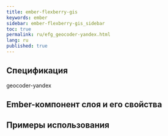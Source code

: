 ```yaml
---
title: ember-flexberry-gis
keywords: ember
sidebar: ember-flexberry-gis_sidebar
toc: true
permalink: ru/efg_geocoder-yandex.html
lang: ru
published: true
---
```


## Спецификация

geocoder-yandex

## Ember-компонент слоя и его свойства

## Примеры использования
